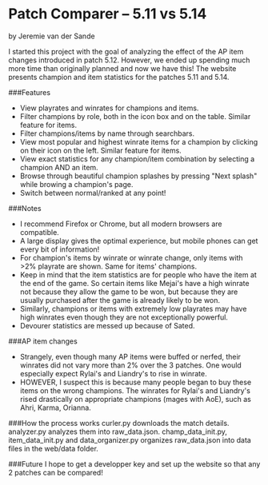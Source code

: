 # Patch Comparer – 5.11 vs 5.14
by Jeremie van der Sande

I started this project with the goal of analyzing the effect of the AP item changes introduced in patch 5.12. However, we ended up spending much more time than originally planned and now we have this! The website presents champion and item statistics for the patches 5.11 and 5.14. 

###Features
* View playrates and winrates for champions and items.
* Filter champions by role, both in the icon box and on the table. Similar feature for items.
* Filter champions/items by name through searchbars.
* View most popular and highest winrate items for a champion by clicking on their icon on the left. Similar feature for items.
* View exact statistics for any champion/item combination by selecting a champion AND an item.
* Browse through beautiful champion splashes by pressing "Next splash" while browing a champion's page.
* Switch between normal/ranked at any point!

###Notes
* I recommend Firefox or Chrome, but all modern browsers are compatible.
* A large display gives the optimal experience, but mobile phones can get every bit of information!
* For champion's items by winrate or winrate change, only items with >2% playrate are shown. Same for items' champions.
* Keep in mind that the item statistics are for people who have the item at the end of the game. So certain items like Mejai's have a high winrate not because they allow the game to be won, but because they are usually purchased after the game is already likely to be won.
* Similarly, champions or items with extremely low playrates may have high winrates even though they are not exceptionally powerful.
* Devourer statistics are messed up because of Sated.

###AP item changes
* Strangely, even though many AP items were buffed or nerfed, their winrates did not vary more than 2% over the 3 patches. One would especially expect Rylai's and Liandry's to rise in winrate.
* HOWEVER, I suspect this is because many people began to buy these items on the wrong champions. The winrates for Rylai's and Liandry's rised drastically on appropriate champions (mages with AoE), such as Ahri, Karma, Orianna.

###How the process works
curler.py downloads the match details. analyzer.py analyzes them into raw_data.json. champ_data_init.py, item_data_init.py and data_organizer.py organizes raw_data.json into data files in the web/data folder. 

###Future
I hope to get a developper key and set up the website so that any 2 patches can be compared!
